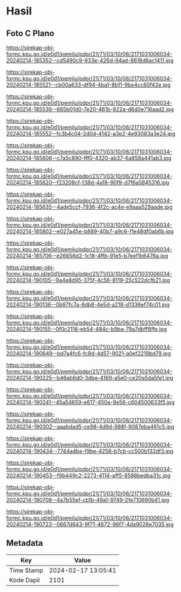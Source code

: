 # Hasil

## Foto C Plano

https://sirekap-obj-formc.kpu.go.id/e0d1/pemilu/pdpr/21/71/03/10/06/2171031006034-20240214-185352--cd5490c9-933e-426d-94ad-8618d6ac1411.jpg

https://sirekap-obj-formc.kpu.go.id/e0d1/pemilu/pdpr/21/71/03/10/06/2171031006034-20240214-185521--cb00a633-df94-4ba1-8b11-9be4cc60f42e.jpg

https://sirekap-obj-formc.kpu.go.id/e0d1/pemilu/pdpr/21/71/03/10/06/2171031006034-20240214-185536--665b01d0-7e20-461b-922a-d6d0e716aad2.jpg

https://sirekap-obj-formc.kpu.go.id/e0d1/pemilu/pdpr/21/71/03/10/06/2171031006034-20240214-185552--fc3b4c04-2d0d-4142-a3e2-4e93083a3e24.jpg

https://sirekap-obj-formc.kpu.go.id/e0d1/pemilu/pdpr/21/71/03/10/06/2171031006034-20240214-185606--c7a5c890-fff0-4320-ab37-6a858a441ab3.jpg

https://sirekap-obj-formc.kpu.go.id/e0d1/pemilu/pdpr/21/71/03/10/06/2171031006034-20240214-185620--f23208cf-f38d-4a18-90f9-d7f6a5845316.jpg

https://sirekap-obj-formc.kpu.go.id/e0d1/pemilu/pdpr/21/71/03/10/06/2171031006034-20240214-185635--4ade5ccf-7936-4f2c-ac4e-e9aaa529aade.jpg

https://sirekap-obj-formc.kpu.go.id/e0d1/pemilu/pdpr/21/71/03/10/06/2171031006034-20240214-185802--e027a45e-b889-40b7-a9c6-f1e48df0ab6b.jpg

https://sirekap-obj-formc.kpu.go.id/e0d1/pemilu/pdpr/21/71/03/10/06/2171031006034-20240214-185706--e26656d2-1c18-4ffb-91e5-b7eef1b6476a.jpg

https://sirekap-obj-formc.kpu.go.id/e0d1/pemilu/pdpr/21/71/03/10/06/2171031006034-20240214-190105--9a4e8d95-375f-4c56-8119-25c522dcfb21.jpg

https://sirekap-obj-formc.kpu.go.id/e0d1/pemilu/pdpr/21/71/03/10/06/2171031006034-20240214-190136--0b97fc7a-8db8-4e5d-a218-d1336ef74c01.jpg

https://sirekap-obj-formc.kpu.go.id/e0d1/pemilu/pdpr/21/71/03/10/06/2171031006034-20240214-190155--0f0c2116-eb54-484c-b9ba-79a7dbff8ffe.jpg

https://sirekap-obj-formc.kpu.go.id/e0d1/pemilu/pdpr/21/71/03/10/06/2171031006034-20240214-190649--bd7a4fc6-fc8d-4d57-9021-a0ef2219bd79.jpg

https://sirekap-obj-formc.kpu.go.id/e0d1/pemilu/pdpr/21/71/03/10/06/2171031006034-20240214-190225--b46ab6d0-3dbe-4169-a5e0-ce20a5da5fe1.jpg

https://sirekap-obj-formc.kpu.go.id/e0d1/pemilu/pdpr/21/71/03/10/06/2171031006034-20240214-190241--45a54659-e617-450e-9e56-c604500633f5.jpg

https://sirekap-obj-formc.kpu.go.id/e0d1/pemilu/pdpr/21/71/03/10/06/2171031006034-20240214-190302--aaabdad5-ce98-4d9d-988f-9087eba461c5.jpg

https://sirekap-obj-formc.kpu.go.id/e0d1/pemilu/pdpr/21/71/03/10/06/2171031006034-20240214-190434--7744a4be-f9be-4258-b7cb-cc500b132df3.jpg

https://sirekap-obj-formc.kpu.go.id/e0d1/pemilu/pdpr/21/71/03/10/06/2171031006034-20240214-190453--f9b449c2-2273-4114-aff5-8588bedba31c.jpg

https://sirekap-obj-formc.kpu.go.id/e0d1/pemilu/pdpr/21/71/03/10/06/2171031006034-20240214-190708--4a7b55ef-cb1b-49a1-9749-2fe710690b41.jpg

https://sirekap-obj-formc.kpu.go.id/e0d1/pemilu/pdpr/21/71/03/10/06/2171031006034-20240214-190723--0667d643-9f71-4672-96f7-4da9026e7035.jpg


## Metadata

| Key        | Value               |
| ---------- | ------------------- |
| Time Stamp | 2024-02-17 13:05:41 |
| Kode Dapil | 2101                |



